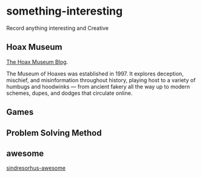# something-interesting
Record anything interesting and Creative

## Hoax Museum
[The Hoax Museum Blog](http://hoaxes.org/about).

The Museum of Hoaxes was established in 1997. It explores deception, mischief, and misinformation throughout history, playing host to a variety of humbugs and hoodwinks — from ancient fakery all the way up to modern schemes, dupes, and dodges that circulate online.

## Games


## Problem Solving Method

## awesome

[sindresorhus-awesome](https://github.com/sindresorhus/awesome)
